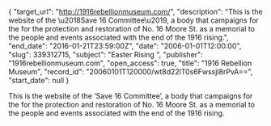 {
  "target_url": "http://1916rebellionmuseum.com/", 
  "description": "This is the website of the \u2018Save 16 Committee\u2019, a body that campaigns for the for the protection and restoration of No. 16 Moore St. as a memorial to the people and events associated with the end of the 1916 rising.", 
  "end_date": "2016-01-21T23:59:00Z", 
  "date": "2006-01-01T12:00:00", 
  "slug": 339312715, 
  "subject": "Easter Rising ", 
  "publisher": "1916rebellionmuseum.com", 
  "open_access": true, 
  "title": "1916 Rebellion Museum", 
  "record_id": "20060101T120000/wt8d22lT0s6Fwssjl8rPvA==", 
  "start_date": null
}

This is the website of the ‘Save 16 Committee’, a body that campaigns for the for the protection and restoration of No. 16 Moore St. as a memorial to the people and events associated with the end of the 1916 rising.
